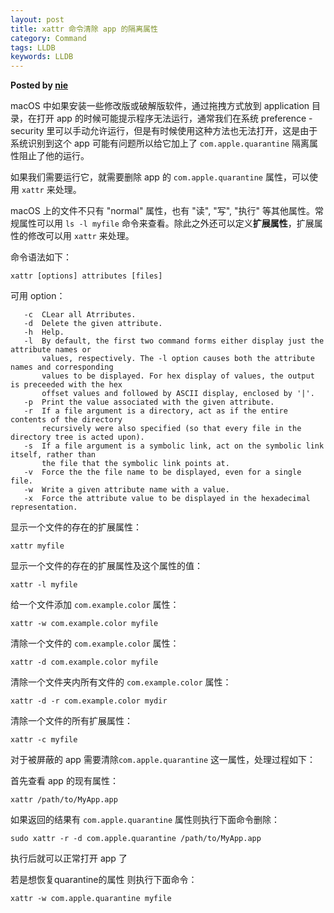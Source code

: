 ```yaml
---  
layout: post  
title: xattr 命令清除 app 的隔离属性  
category: Command  
tags: LLDB  
keywords: LLDB  
---  
```


__Posted by [nie](https://blog.niekun.net/archives/1680.html)__  

macOS 中如果安装一些修改版或破解版软件，通过拖拽方式放到 application 目录，在打开 app 的时候可能提示程序无法运行，通常我们在系统 preference - security 里可以手动允许运行，但是有时候使用这种方法也无法打开，这是由于系统识别到这个 app 可能有问题所以给它加上了 `com.apple.quarantine` 隔离属性阻止了他的运行。

如果我们需要运行它，就需要删除 app 的 `com.apple.quarantine` 属性，可以使用 `xattr` 来处理。

macOS 上的文件不只有 "normal" 属性，也有 "读", "写", "执行" 等其他属性。常规属性可以用 `ls -l myfile` 命令来查看。除此之外还可以定义**扩展属性**，扩展属性的修改可以用 `xattr` 来处理。

命令语法如下：

```
xattr [options] attributes [files]
```

可用 option：

```
   -c  CLear all Atrributes.
   -d  Delete the given attribute.
   -h  Help.
   -l  By default, the first two command forms either display just the attribute names or
       values, respectively. The -l option causes both the attribute names and corresponding
       values to be displayed. For hex display of values, the output is preceeded with the hex
       offset values and followed by ASCII display, enclosed by '|'.
   -p  Print the value associated with the given attribute.
   -r  If a file argument is a directory, act as if the entire contents of the directory
       recursively were also specified (so that every file in the directory tree is acted upon).
   -s  If a file argument is a symbolic link, act on the symbolic link itself, rather than
       the file that the symbolic link points at.
   -v  Force the the file name to be displayed, even for a single file.
   -w  Write a given attribute name with a value.
   -x  Force the attribute value to be displayed in the hexadecimal representation.   
```

显示一个文件的存在的扩展属性：

```
xattr myfile
```

显示一个文件的存在的扩展属性及这个属性的值：

```
xattr -l myfile
```

给一个文件添加 `com.example.color` 属性：

```
xattr -w com.example.color myfile
```

清除一个文件的 `com.example.color` 属性：

```
xattr -d com.example.color myfile
```

清除一个文件夹内所有文件的 `com.example.color` 属性：

```
xattr -d -r com.example.color mydir
```

清除一个文件的所有扩展属性：

```
xattr -c myfile
```


对于被屏蔽的 app 需要清除`com.apple.quarantine` 这一属性，处理过程如下：

首先查看 app 的现有属性：

```
xattr /path/to/MyApp.app
```

如果返回的结果有 `com.apple.quarantine` 属性则执行下面命令删除：

```
sudo xattr -r -d com.apple.quarantine /path/to/MyApp.app
```

执行后就可以正常打开 app 了

若是想恢复quarantine的属性 则执行下面命令：

```
xattr -w com.apple.quarantine myfile
```
